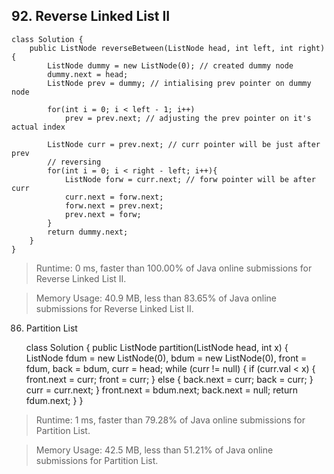 

## 92. Reverse Linked List II

    class Solution {
        public ListNode reverseBetween(ListNode head, int left, int right) {
            ListNode dummy = new ListNode(0); // created dummy node
            dummy.next = head;
            ListNode prev = dummy; // intialising prev pointer on dummy node

            for(int i = 0; i < left - 1; i++)
                prev = prev.next; // adjusting the prev pointer on it's actual index

            ListNode curr = prev.next; // curr pointer will be just after prev
            // reversing
            for(int i = 0; i < right - left; i++){
                ListNode forw = curr.next; // forw pointer will be after curr
                curr.next = forw.next;
                forw.next = prev.next;
                prev.next = forw;
            }
            return dummy.next;
        }
    }
    
> Runtime: 0 ms, faster than 100.00% of Java online submissions for Reverse Linked List II.

> Memory Usage: 40.9 MB, less than 83.65% of Java online submissions for Reverse Linked List II.





86. Partition List

    class Solution {
        public ListNode partition(ListNode head, int x) {
            ListNode fdum = new ListNode(0), bdum = new ListNode(0),
                     front = fdum, back = bdum, curr = head;
            while (curr != null) {
                if (curr.val < x) {
                    front.next = curr;
                    front = curr;
                } else {
                    back.next = curr;
                    back = curr;
                }
                curr = curr.next;
            }
            front.next = bdum.next;
            back.next = null;
            return fdum.next;
        }
    }

> Runtime: 1 ms, faster than 79.28% of Java online submissions for Partition List.

> Memory Usage: 42.5 MB, less than 51.21% of Java online submissions for Partition List.
